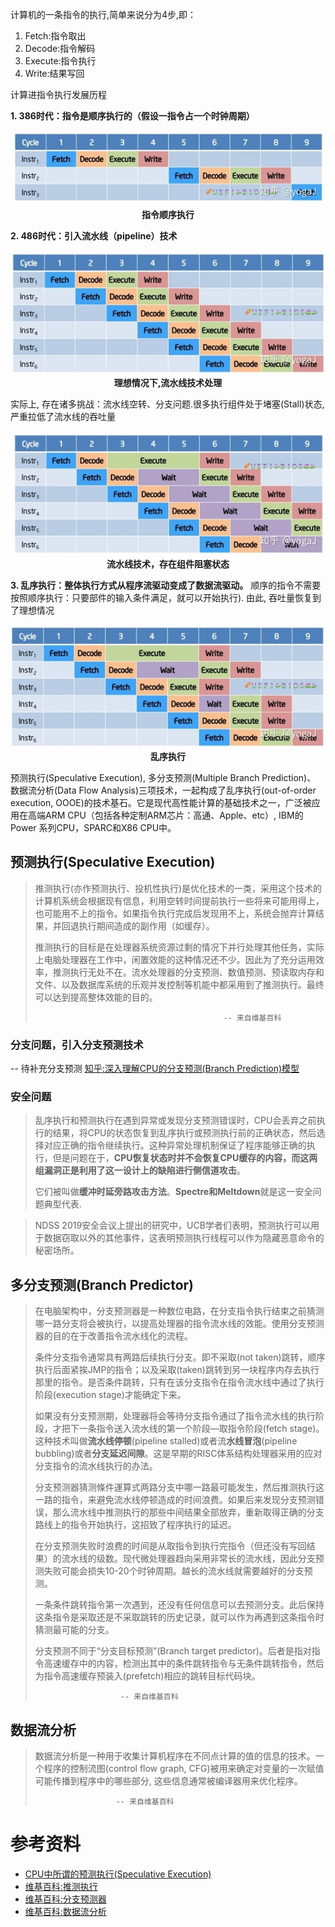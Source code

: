 计算机的一条指令的执行,简单来说分为4步,即：
1. Fetch:指令取出
2. Decode:指令解码
3. Execute:指令执行
4. Write:结果写回

计算进指令执行发展历程

**1. 386时代：指令是顺序执行的（假设一指令占一个时钟周期）**
<center>
<img src="./img/386-Seq-IE.jpg">
<div><b>指令顺序执行</b><div>
</center>

**2. 486时代：引入流水线（pipeline）技术**
<center>
<img src="./img/486-PipeLine-Idle.jpg">
<div><b>理想情况下,流水线技术处理</b><div>
</center>

实际上, 存在诸多挑战：流水线空转、分支问题.很多执行组件处于堵塞(Stall)状态,严重拉低了流水线的吞吐量
<center>
<img src="./img/486-IE-PipeLine-Stall.jpg">
<div><b>流水线技术，存在组件阻塞状态</b><div>
</center>

**3. 乱序执行：整体执行方式从程序流驱动变成了数据流驱动。** 顺序的指令不需要按照顺序执行：只要部件的输入条件满足，就可以开始执行). 由此, 吞吐量恢复到了理想情况
<center>
<img src="./img/IE-OOOM.jpg">
<div><b>乱序执行</b><div>
</center>

预测执行(Speculative Execution), 多分支预测(Multiple Branch Prediction)、 数据流分析(Data Flow Analysis)三项技术，一起构成了乱序执行(out-of-order execution, OOOE)的技术基石。它是现代高性能计算的基础技术之一，广泛被应用在高端ARM CPU（包括各种定制ARM芯片：高通、Apple、etc）, IBM的Power 系列CPU，SPARC和X86 CPU中。

## 预测执行(Speculative Execution)
> 推测执行(亦作预测执行、投机性执行)是优化技术的一类，采用这个技术的计算机系统会根据现有信息，利用空转时间提前执行一些将来可能用得上，也可能用不上的指令。如果指令执行完成后发现用不上，系统会抛弃计算结果，并回退执行期间造成的副作用（如缓存）。
> 
> 推测执行的目标是在处理器系统资源过剩的情况下并行处理其他任务，实际上电脑处理器在工作中，闲置效能的这种情况还不少。因此为了充分运用效率，推测执行无处不在。流水处理器的分支预测、数值预测、预读取内存和文件、以及数据库系统的乐观并发控制等机能中都采用到了推测执行。最终可以达到提高整体效能的目的。
> 
>                                               -- 来自维基百科

### 分支问题，引入分支预测技术
-- 待补充分支预测
[知乎:深入理解CPU的分支预测(Branch Prediction)模型](https://zhuanlan.zhihu.com/p/22469702)

### 安全问题
> 乱序执行和预测执行在遇到异常或发现分支预测错误时，CPU会丢弃之前执行的结果，将CPU的状态恢复到乱序执行或预测执行前的正确状态，然后选择对应正确的指令继续执行。这种异常处理机制保证了程序能够正确的执行，但是问题在于，**CPU恢复状态时并不会恢复CPU缓存的内容，而这两组漏洞正是利用了这一设计上的缺陷进行侧信道攻击**。
> 
> 它们被叫做**缓冲时延旁路攻击方法**。**Spectre和Meltdown**就是这一安全问题典型代表.
> 

> NDSS 2019安全会议上提出的研究中，UCB学者们表明，预测执行可以用于数据窃取以外的其他事件，这表明预测执行线程可以作为隐藏恶意命令的秘密场所。

## 多分支预测(Branch Predictor)
> 在电脑架构中，分支预测器是一种数位电路，在分支指令执行结束之前猜测哪一路分支将会被执行，以提高处理器的指令流水线的效能。使用分支预测器的目的在于改善指令流水线化的流程。
>
> 条件分支指令通常具有两路后续执行分支。即不采取(not taken)跳转，顺序执行后面紧挨JMP的指令；以及采取(taken)跳转到另一块程序内存去执行那里的指令。是否条件跳转，只有在该分支指令在指令流水线中通过了执行阶段(execution stage)才能确定下来。
> 
> 如果没有分支预测期，处理器将会等待分支指令通过了指令流水线的执行阶段，才把下一条指令送入流水线的第一个阶段—取指令阶段(fetch stage)。这种技术叫做**流水线停顿**(pipeline stalled)或者流**水线冒泡**(pipeline bubbling)或者**分支延迟间隙**。这是早期的RISC体系结构处理器采用的应对分支指令的流水线执行的办法。
> 
> 分支预测器猜测條件運算式两路分支中哪一路最可能发生，然后推测执行这一路的指令，来避免流水线停顿造成的时间浪费。如果后来发现分支预测错误，那么流水线中推测执行的那些中间结果全部放弃，重新取得正确的分支路线上的指令开始执行，这招致了程序执行的延迟。
> 
> 在分支预测失败时浪费的时间是从取指令到执行完指令（但还没有写回结果）的流水线的级数。现代微处理器趋向采用非常长的流水线，因此分支预测失败可能会损失10-20个时钟周期。越长的流水线就需要越好的分支预测。
> 
> 一条条件跳转指令第一次遇到，还没有任何信息可以去预测分支。此后保持这条指令是采取还是不采取跳转的历史记录，就可以作为再遇到这条指令时猜测最可能的分支。
> 
> 分支预测不同于“分支目标预测”(Branch target predictor)。后者是指对指令高速缓存中的内容，检测出其中的条件跳转指令与无条件跳转指令，然后为指令高速缓存预装入(prefetch)相应的跳转目标代码块。
>
>                        -- 来自维基百科

## 数据流分析
> 数据流分析是一种用于收集计算机程序在不同点计算的值的信息的技术。一个程序的控制流图(control flow graph, CFG)被用来确定对变量的一次赋值可能传播到程序中的哪些部分, 这些信息通常被编译器用来优化程序。
> 
>                       -- 来自维基百科


# 参考资料
- [CPU中所谓的预测执行(Speculative Execution)](https://zhuanlan.zhihu.com/p/157233356)
- [维基百科:推测执行](https://zh.m.wikipedia.org/zh-hans/%E6%8E%A8%E6%B5%8B%E6%89%A7%E8%A1%8C)
- [维基百科:分支预测器](https://zh.m.wikipedia.org/zh/%E5%88%86%E6%94%AF%E9%A0%90%E6%B8%AC%E5%99%A8)
- [维基百科:数据流分析](https://zh.m.wikipedia.org/zh-hans/%E6%95%B0%E6%8D%AE%E6%B5%81%E5%88%86%E6%9E%90)